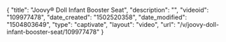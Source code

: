 {
    "title": "Joovy&reg; Doll Infant Booster Seat",
    "description": "",
    "videoid": "109977478",
    "date_created": "1502520358",
    "date_modified": "1504803649",
    "type": "captivate",
    "layout": "video",
    "url": "\/v\/joovy-doll-infant-booster-seat\/109977478"
}